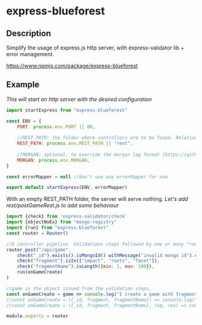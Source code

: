# express-blueforest

## Description
Simplify the usage of express.js http server, with express-validator lib + error management.

https://www.npmjs.com/package/express-blueforest

## Example

*This will start an http server with the desired configuration*
```javascript
import startExpress from "express-blueforest"

const ENV = {
    PORT: process.env.PORT || 80,
    
    //REST_PATH: the folder where controllers are to be found. Relative to app root.
    REST_PATH: process.env.REST_PATH || "rest",
    
    //MORGAN: optional, to override the morgan log format (https://github.com/expressjs/morgan)
    MORGAN: process.env.MORGAN,
}

const errorMapper = null //don't use any errorMapper for now

export default startExpress(ENV, errorMapper)
```

With an empty REST_PATH folder, the server will serve nothing.
*Let's add rest/postGameRest.js to add some behaviour*

```javascript
import {check} from 'express-validator/check'
import {objectNoEx} from "mongo-registry"
import {run} from "express-blueforest"
const router = Router()

//A controller pipeline. Validations steps followed by one or many "run" calls.
router.post("/api/game",
    check("_id").exists().isMongoId().withMessage("invalid mongo id").customSanitizer(objectNoEx),
    check("fragment").isIn(["impact", "roots", "facet"]),
    check("fragmentName").isLength({min: 1, max: 100}),
    run(onGameCreate)
)

//game is the object issued from the validation steps.
const onGameCreate = game => console.log("I create a game with fragment ", game.fragment)
//const onGameCreate = ({_id, fragment, fragmentName}) => console.log("I create a game with fragment ", fragment)
//const onGameCreate = ({_id, fragment, fragmentName}, req, res) => console.log("create game with request and response", req, res)

module.exports = router
```
